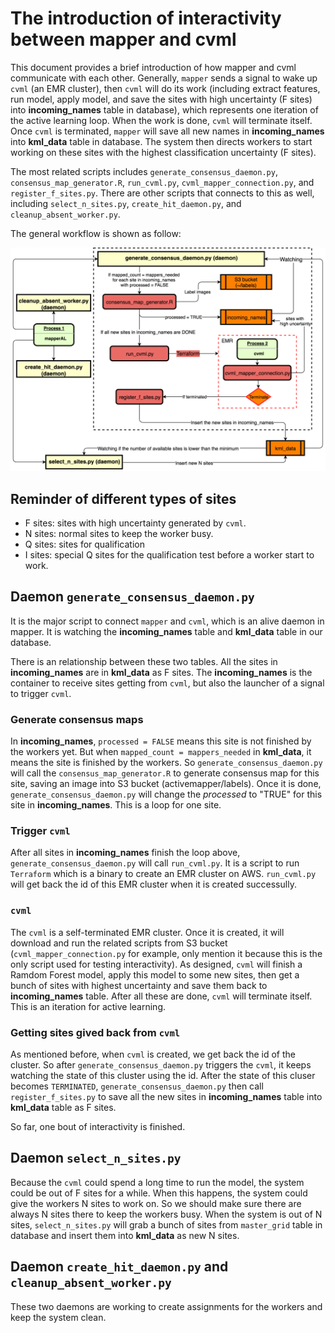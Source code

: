 The introduction of interactivity between mapper and cvml
=========================================================

This document provides a brief introduction of how mapper and cvml communicate with each other. Generally, `mapper` sends a signal to wake up `cvml` (an EMR cluster), then `cvml` will do its work (including extract features, run model, apply model, and save the sites with high uncertainty (F sites) into __incoming_names__ table in database), which represents one iteration of the active learning loop. When the work is done, `cvml` will terminate itself. Once `cvml` is terminated, `mapper` will save all new names in __incoming_names__ into __kml_data__ table in database. The system then directs workers to start working on these sites with the highest classification uncertainty (F sites).

The most related scripts includes `generate_consensus_daemon.py`, `consensus_map_generator.R`, `run_cvml.py`, `cvml_mapper_connection.py`, and `register_f_sites.py`. There are other scripts that connects to this as well, including `select_n_sites.py`, `create_hit_daemon.py`, and `cleanup_absent_worker.py`.

The general workflow is shown as follow:

![](interactivity.png?raw=true)

Reminder of different types of sites
------------------------------------

-   F sites: sites with high uncertainty generated by `cvml`.
-   N sites: normal sites to keep the worker busy.
-   Q sites: sites for qualification
-   I sites: special Q sites for the qualification test before a worker start to work.

Daemon `generate_consensus_daemon.py`
-------------------------------------

It is the major script to connect `mapper` and `cvml`, which is an alive daemon in mapper. It is watching the __incoming_names__ table and __kml_data__ table in our database.

There is an relationship between these two tables. All the sites in __incoming_names__ are in __kml_data__ as F sites. The __incoming_names__ is the container to receive sites getting from `cvml`, but also the launcher of a signal to trigger `cvml`.

### Generate consensus maps

In __incoming_names__, `processed = FALSE` means this site is not finished by the workers yet. But when `mapped_count = mappers_needed` in __kml_data__, it means the site is finished by the workers. So `generate_consensus_daemon.py` will call the `consensus_map_generator.R` to generate consensus map for this site, saving an image into S3 bucket (activemapper/labels). Once it is done, `generate_consensus_daemon.py` will change the _processed_ to "TRUE" for this site in __incoming_names__. This is a loop for one site.

### Trigger `cvml`

After all sites in __incoming_names__ finish the loop above, `generate_consensus_daemon.py` will call `run_cvml.py`. It is a script to run `Terraform` which is a binary to create an EMR cluster on AWS. `run_cvml.py` will get back the id of this EMR cluster when it is created successully.

### `cvml`

The `cvml` is a self-terminated EMR cluster. Once it is created, it will download and run the related scripts from S3 bucket (`cvml_mapper_connection.py` for example, only mention it because this is the only script used for testing interactivity). As designed, `cvml` will finish a Ramdom Forest model, apply this model to some new sites, then get a bunch of sites with highest uncertainty and save them back to __incoming_names__ table. After all these are done, `cvml` will terminate itself. This is an iteration for active learning.

### Getting sites gived back from `cvml`

As mentioned before, when `cvml` is created, we get back the id of the cluster. So after `generate_consensus_daemon.py` triggers the `cvml`, it keeps watching the state of this cluster using the id. After the state of this cluser becomes `TERMINATED`, `generate_consensus_daemon.py` then call `register_f_sites.py` to save all the new sites in __incoming_names__ table into __kml_data__ table as F sites.

So far, one bout of interactivity is finished.

Daemon `select_n_sites.py`
--------------------------

Because the `cvml` could spend a long time to run the model, the system could be out of F sites for a while. When this happens, the system could give the workers N sites to work on. So we should make sure there are always N sites there to keep the workers busy. When the system is out of N sites, `select_n_sites.py` will grab a bunch of sites from `master_grid` table in database and insert them into __kml_data__ as new N sites.

Daemon `create_hit_daemon.py` and `cleanup_absent_worker.py`
------------------------------------------------------------

These two daemons are working to create assignments for the workers and keep the system clean.
